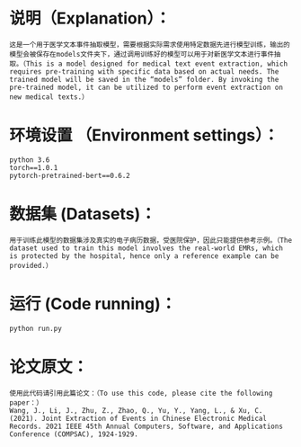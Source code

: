 # 说明（Explanation）：
    这是一个用于医学文本事件抽取模型，需要根据实际需求使用特定数据先进行模型训练，输出的模型会被保存在models文件夹下，通过调用训练好的模型可以用于对新医学文本进行事件抽取。（This is a model designed for medical text event extraction, which requires pre-training with specific data based on actual needs. The trained model will be saved in the “models” folder. By invoking the pre-trained model, it can be utilized to perform event extraction on new medical texts.）

# 环境设置 （Environment settings）：
    python 3.6
    torch==1.0.1
    pytorch-pretrained-bert==0.6.2


# 数据集 (Datasets)：
    用于训练此模型的数据集涉及真实的电子病历数据，受医院保护，因此只能提供参考示例。（The dataset used to train this model involves the real-world EMRs, which is protected by the hospital, hence only a reference example can be provided.）


# 运行 (Code running)：
    python run.py


# 论文原文：
    使用此代码请引用此篇论文：（To use this code, please cite the following paper：）
    Wang, J., Li, J., Zhu, Z., Zhao, Q., Yu, Y., Yang, L., & Xu, C. (2021). Joint Extraction of Events in Chinese Electronic Medical Records. 2021 IEEE 45th Annual Computers, Software, and Applications Conference (COMPSAC), 1924-1929.

